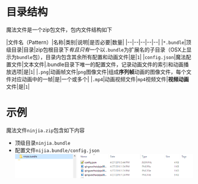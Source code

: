 # 目录结构

魔法文件是一个zip包文件，包内文件结构如下

|文件名（Pattern）|名称|类别|说明|是否必要|数量|
|--|--|--|--|--|
|`*.bundle`|顶级目录|目录|zip包根目录下*有且只有*一个以`.bundle`为扩展名的子目录（OSX上显示为`bundle`包），目录内包含其余所有配置和动画文件|是|`1`|
|`config.json`|魔法配置文件|文本文件|.bundle目录下唯一的配置文件，记录动画文件的索引和动画播放选项|是|`1`|
|`.png`|动画帧文件|`png`图像文件|组成**序列帧**动画的图像文件，每个文件对应动画中的一帧|是|一个或多个|
|`.mp4`|动画视频文件|`mp4`视频文件|**视频动画**文件|是|`1`|

# 示例
魔法文件`ninjia.zip`包含如下内容
+ 顶级目录`ninjia.bundle`
+ 配置文件`nijia.bundle/config.json`
![](img/bundle.PNG)
